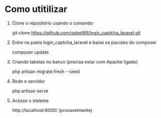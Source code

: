 # Como utitilizar

1. Clone o repositório usando o comando:

   git clone https://github.com/sebet89/login_captcha_laravel.git

2. Entre na pasta login_captcha_laravel e baixe os pacotes do composer

   composer update
   
3. Criando tabelas no banco (precisa estar com Apache ligado)

    php artisan migrate:fresh --seed

4. Rode o servidor

   php artisan serve

5. Acesse o sistema

   http://localhost:8000/ (provavelmente)
